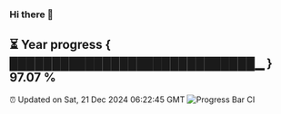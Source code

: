 ### Hi there 👋
⏳ Year progress { █████████████████████████████▁ } 97.07 %
---
⏰ Updated on Sat, 21 Dec 2024 06:22:45 GMT
![Progress Bar CI](https://github.com/liununu/liununu/workflows/Progress%20Bar%20CI/badge.svg)
